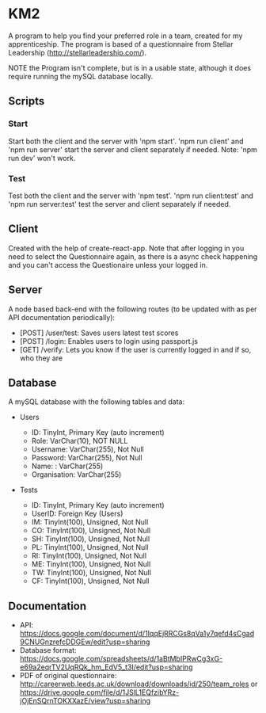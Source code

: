 # KM2
A program to help you find your preferred role in a team, created for my apprenticeship.
The program is based of a questionnaire from Stellar Leadership (http://stellarleadership.com/).

NOTE the Program isn't complete, but is in a usable state, although it does require running the mySQL database locally.

## Scripts
### Start
Start both the client and the server with 'npm start'. 'npm run client' and 'npm run server' start the server and client separately if needed.
Note: 'npm run dev' won't work.
### Test
Test both the client and the server with 'npm test'. 'npm run client:test' and 'npm run server:test' test the server and client separately if needed.

## Client
Created with the help of create-react-app. Note that after logging in you need to select the Questionnaire again, as there is a async check happening and you can't access the Questionaire unless your logged in.

## Server
A node based back-end with the following routes (to be updated with as per API documentation periodically):
- [POST] /user/test: Saves users latest test scores
- [POST] /login: Enables users to login using passport.js
- [GET] /verify: Lets you know if the user is currently logged in and if so, who they are

## Database
A mySQL database with the following tables and data:
- Users
    - ID: TinyInt, Primary Key (auto increment)
    - Role: VarChar(10), NOT NULL
    - Username: VarChar(255), Not Null
    - Password: VarChar(255), Not Null
    - Name: : VarChar(255)
    - Organisation: VarChar(255)

- Tests
    - ID: TinyInt, Primary Key (auto increment)
    - UserID: Foreign Key (Users)
    - IM: TinyInt(100), Unsigned, Not Null
    - CO: TinyInt(100), Unsigned, Not Null
    - SH: TinyInt(100), Unsigned, Not Null
    - PL: TinyInt(100), Unsigned, Not Null
    - RI: TinyInt(100), Unsigned, Not Null
    - ME: TinyInt(100), Unsigned, Not Null
    - TW: TinyInt(100), Unsigned, Not Null
    - CF: TinyInt(100), Unsigned, Not Null

## Documentation
- API: https://docs.google.com/document/d/1IqqEjRRCGs8qVa1y7qefd4sCgad9CNUGnzrefcDDGEw/edit?usp=sharing
- Database format: https://docs.google.com/spreadsheets/d/1aBtMbIPRwCg3xG-e69a2eqrTV2UqRQk_hm_EdV5_t3I/edit?usp=sharing
- PDF of original questionnaire: http://careerweb.leeds.ac.uk/download/downloads/id/250/team_roles or https://drive.google.com/file/d/1JSlL1EQfzibYRz-jOjEnSQrnTOKXXazE/view?usp=sharing
